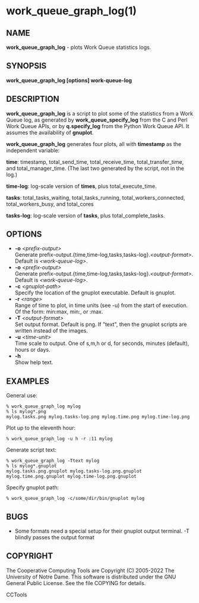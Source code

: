 






















# work_queue_graph_log(1)

## NAME
**work_queue_graph_log** - plots Work Queue statistics logs.

## SYNOPSIS
**work_queue_graph_log [options] work-queue-log**

## DESCRIPTION

**work_queue_graph_log** is a script to plot some of the statistics from a
Work Queue log, as generated by **work_queue_specify_log** from the C and Perl Work Queue APIs, or by
**q.specify_log** from the Python Work Queue API. It assumes the availability of
**gnuplot**.

**work_queue_graph_log** generates four plots, all with **timestamp** as
the independent variable:

**time**:
    timestamp, total_send_time, total_receive_time, total_transfer_time, and total_manager_time. (The last two generated by the script, not in the log.)

**time-log**:
    log-scale version of **times**, plus total_execute_time.

**tasks**:
    total_tasks_waiting, total_tasks_running, total_workers_connected, total_workers_busy, and total_cores

**tasks-log**:
    log-scale version of **tasks**, plus total_complete_tasks.

## OPTIONS

- **-o** _&lt;prefix-output&gt;_<br />Generate prefix-output.{time,time-log,tasks,tasks-log}._&lt;output-format&gt;_. Default is _&lt;work-queue-log&gt;_.
- **-o** _&lt;prefix-output&gt;_<br />Generate prefix-output.{time,time-log,tasks,tasks-log}._&lt;output-format&gt;_. Default is _&lt;work-queue-log&gt;_.
- **-c** _&lt;gnuplot-path&gt;_<br />Specify the location of the gnuplot executable. Default is gnuplot.
- **-r** _&lt;range&gt;_<br />Range of time to plot, in time units (see -u) from the start of execution. Of the form: min:max, min:, or :max.
- **-T** _&lt;output-format&gt;_<br />Set output format. Default is png. If "text", then the gnuplot scripts are written instead of the images.
- **-u** _&lt;time-unit&gt;_<br />Time scale to output. One of s,m,h or d, for seconds, minutes (default), hours or days.
- **-h**<br />Show help text.


## EXAMPLES

General use:

```
% work_queue_graph_log mylog
% ls mylog*.png
mylog.tasks.png mylog.tasks-log.png mylog.time.png mylog.time-log.png
```

Plot up to the eleventh hour:

```
% work_queue_graph_log -u h -r :11 mylog

```
Generate script text:

```
% work_queue_graph_log -Ttext mylog
% ls mylog*.gnuplot
mylog.tasks.png.gnuplot mylog.tasks-log.png.gnuplot mylog.time.png.gnuplot mylog.time-log.png.gnuplot
```

Specify gnuplot path:

```
% work_queue_graph_log -c/some/dir/bin/gnuplot mylog
```

## BUGS


- Some formats need a special setup for their gnuplot output terminal. -T blindly passes the output format


## COPYRIGHT

The Cooperative Computing Tools are Copyright (C) 2005-2022 The University of Notre Dame.  This software is distributed under the GNU General Public License.  See the file COPYING for details.

CCTools
